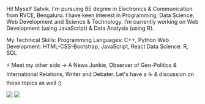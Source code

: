 Hi!
Myself Satvik. I'm pursuing BE degree in Electronics & Communication from RVCE, Bengaluru. I have keen interest in Programming, Data Science, Web Development and Science & Technology. I’m currently working on Web Development (using JavaScript) & Data Analysis (using R).

My Technical Skills:
Programming Languages: C++, Python
Web Development: HTML-CSS-Bootstrap, JavaScript, React
Data Science: R, SQL

⚡ Meet my other side -> A News Junkie, Observer of Geo-Politics & International Relations, Writer and Debater. Let's have a ☕ & discussion on these topics as well :)


<img src="https://github-readme-stats.vercel.app/api?username=satviktiwari&&show_icons=true&theme=algolia">


<img src="https://github-readme-stats.vercel.app/api/top-langs/?username=satviktiwari&&show_icons=true&title_color=ffffff&icon_color=bb2acf&text_color=daf7dc&bg_color=151515">
